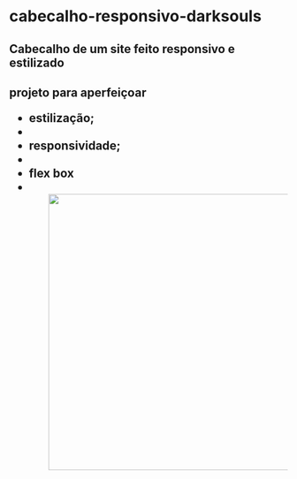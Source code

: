 # cabecalho-responsivo-darksouls

<h2>Cabecalho de um site feito responsivo e estilizado<h2>

<p>projeto para aperfeiçoar<p>
<ul>
<li> estilização; <li>
<li> responsividade; <li>
<li> flex box<li>
<ul>


<img width="500px" height="500px" src="./src/assets/gif.gif">